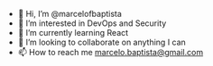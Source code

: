 - 👋 Hi, I’m @marcelofbaptista
- 👀 I’m interested in DevOps and Security
- 🌱 I’m currently learning React
- 💞️ I’m looking to collaborate on anything I can
- 📫 How to reach me marcelo.baptista@gmail.com

<!---
marcelofbaptista/marcelofbaptista is a ✨ special ✨ repository because its `README.md` (this file) appears on your GitHub profile.
You can click the Preview link to take a look at your changes.
--->
